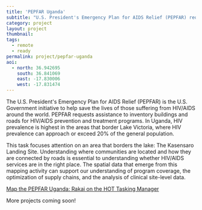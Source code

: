 ```yaml
---
title: 'PEPFAR Uganda' 
subtitle: "U.S. President's Emergency Plan for AIDS Relief (PEPFAR) requests assistance to inventory buildings and roads for HIV/AIDS prevention and treatment programs in Uganda"
category: project
layout: project
thumbnail: 
tags:
  - remote
  - ready
permalink: project/pepfar-uganda
aoi:
  - north: 36.942695
    south: 36.841069
    east: -17.830006
    west: -17.831474
---
```


The U.S. President's Emergency Plan for AIDS Relief (PEPFAR) is the U.S. Government initiative to help save the lives of those suffering from HIV/AIDS around the world. PEPFAR requests assistance to inventory buildings and roads for HIV/AIDS prevention and treatment programs. In Uganda, HIV prevalence is highest in the areas that border Lake Victoria, where HIV prevalence can approach or exceed 20% of the general population. 

This task focuses attention on an area that borders the lake: The Kasensaro Landing Site. Understanding where communities are located and how they are connected by roads is essential to understanding whether HIV/AIDS services are in the right place. The spatial data that emerge from this mapping activity can support our understanding of program coverage, the optimization of supply chains, and the analysis of clinical site-level data.

[Map the PEPFAR Uganda: Rakai on the HOT Tasking Manager](http://tasks.hotosm.org/project/2272)

More projects coming soon!
